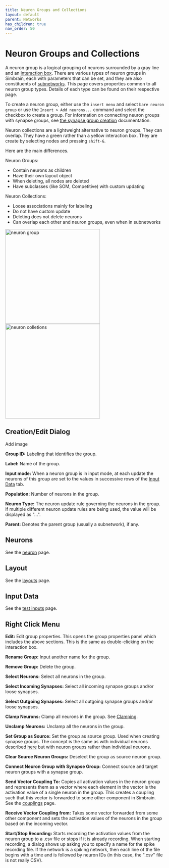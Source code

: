 ```yaml
---
title: Neuron Groups and Collections
layout: default
parent: Networks
has_children: true
nav_order: 50
---
```


# Neuron Groups and Collections

A neuron group is a logical grouping of neurons surrounded by a gray line and an [interaction box](../groups.html#interactionBox). There are various types of neuron groups in Simbrain, each with parameters that can be set, and they are also constituents of [subnetworks](../subnetwork.html). This page covers properties common to all neuron group types. Details of each type can be found on their respective page.

To create a neuron group, either use the `insert menu` and select `bare neuron group` or use the `Insert > Add neurons...` command and select the checkbox to create a group. For information on connecting neuron groups with synapse groups, see [the synapse group creation](SynapseGroup.html#synapseGroupCreation) documentation.


Neuron collections are a lightweight alternative to neuron groups. They can overlap. They have a green rather than a yellow interaction box. They are create by selecting nodes and pressing `shift-G`.

Here are the main differences.

Neuron Groups:
- Contain neurons as children
- Have their own layout object
- When deleting, all nodes are deleted
- Have subclasses (like SOM, Competitive) with custom updating

Neuron Collections:
- Loose associations mainly for labeling
- Do not have custom update
- Deleting does not delete neurons
- Can overlap each other and neuron groups, even when in subnetworks



<img src="/assets/images/neuronGroup.png" alt="neuron group" style="width:300px;"/>

<img src="/assets/images/neuronCollections.png" alt="neuron colletions" style="width:300px;"/>

## Creation/Edit Dialog

<!-- TODO --> Add image

**Group ID:** Labeling that identifies the group.

**Label:** Name of the group.

**Input mode:** When a neuron group is in input mode, at each update the neurons of this group are set to the values in successive rows of the [Input Data](#inputData) tab.

**Population:** Number of neurons in the group.

**Neuron Type:** The neuron update rule governing the neurons in the group. If multiple different neuron update rules are being used, the value will be displayed as "...".

**Parent:** Denotes the parent group (usually a subnetwork), if any.

## Neurons

See the [neuron](../neuron.html) page.

## Layout

See the [layouts](../layouts.html) page.

## Input Data

See the [test inputs](../training/testInputs.html) page.

## Right Click Menu

**Edit:** Edit group properties. This opens the group properties panel which includes the above sections. This is the same as double-clicking on the interaction box.

**Rename Group:** Input another name for the group.

**Remove Group:** Delete the group.

**Select Neurons:** Select all neurons in the group.

**Select Incoming Synapses:** Select all incoming synapse groups and/or loose synapses.

**Select Outgoing Synapses:** Select all outgoing synapse groups and/or loose synapses.

**Clamp Neurons:** Clamp all neurons in the group. See [Clamping](../neuron.html#clamping).

**Unclamp Neurons:** Unclamp all the neurons in the group.

**Set Group as Source:** Set the group as source group. Used when creating synapse groups. The concept is the same as with individual neurons described [here](../connections.html#sourceTarget) but with neuron groups rather than individual neurons.

**Clear Source Neuron Groups:** Deselect the group as source neuron group.

**Connect Neuron Group with Synapse Group:** Connect source and target neuron groups with a synapse group.

**Send Vector Coupling To:** Copies all activation values in the neuron group and represents them as a vector where each element in the vector is the activation value of a single neuron in the group. This creates a coupling such that this vector is forwarded to some other component in Simbrain. See the [couplings](../../workspace/Couplings.html) page.

**Receive Vector Coupling from:** Takes some vector forwarded from some other component and sets the activation values of the neurons in the group based on the incoming vector.

**Start/Stop Recording:** Starts recording the activation values from the neuron group to a .csv file or stops if it is already recording. When starting recording, a dialog shows up asking you to specify a name for the spike recording file. If the network is a spiking network, then each line of the file begins with a time and is followed by neuron IDs (in this case, the ".csv" file is not really CSV).



